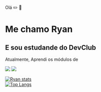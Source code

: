 Olá :pencil2: :blue_book:

<h1>Me chamo Ryan</h1>
<h2>E sou estudande do DevClub</h2>

Atualmente, Aprendi os módulos de

 <img src="https://img.shields.io/badge/HTML5-E34F26?style=for-the-badge&logo=html5&logoColor=white">
 
 <img src="https://img.shields.io/badge/CSS3-1572B6?style=for-the-badge&logo=css3&logoColor=white">

 [![ Ryan stats](https://github-readme-stats.vercel.app/api?username=ryansantosfernandes)](https://github.com/anuraghazra/github-readme-stats)
 <br>
 [![Top Langs](https://github-readme-stats.vercel.app/api/top-langs/?username=ryansantosfernandes)](https://github.com/anuraghazra/github-readme-stats)

